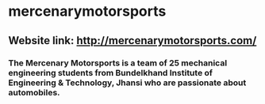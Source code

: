 # mercenarymotorsports

## Website link: http://mercenarymotorsports.com/

### The Mercenary Motorsports is a team of 25 mechanical engineering students from Bundelkhand Institute of Engineering & Technology, Jhansi who are passionate about automobiles. 
